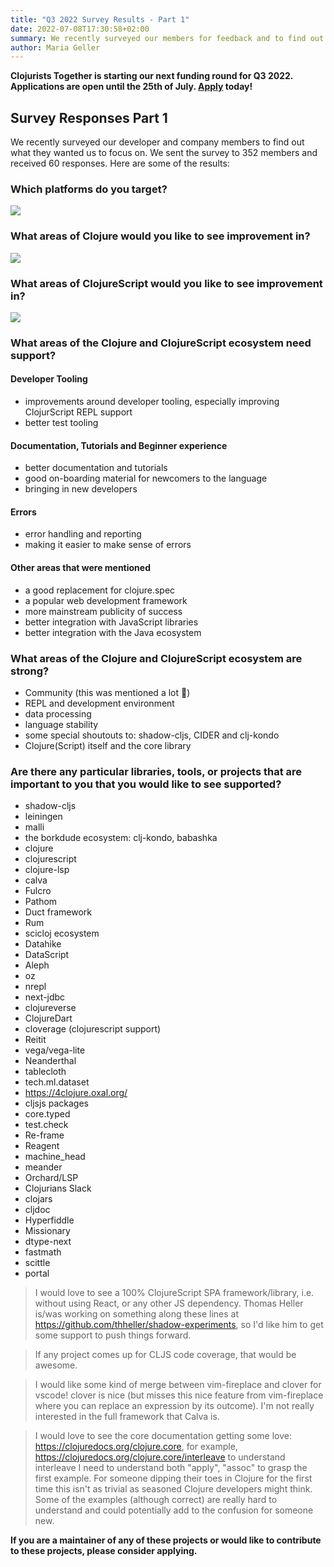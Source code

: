 ```yaml
---
title: "Q3 2022 Survey Results - Part 1"
date: 2022-07-08T17:30:58+02:00
summary: We recently surveyed our members for feedback and to find out which projects they would like to see funded. We are also opening applications for Q3 2022 until 25th of July.
author: Maria Geller
---
```


**Clojurists Together is starting our next funding round for Q3 2022. Applications are open until the 25th of July. [Apply](/open-source/) today!**

## Survey Responses Part 1

We recently surveyed our developer and company members to find out what they wanted us to focus on. We sent the survey to 352 members and received 60 responses. Here are some of the results:

### Which platforms do you target?

![](/images/2022/q3-survey/platforms.png)

### What areas of Clojure would you like to see improvement in?

![](/images/2022/q3-survey/clj-improvements.png)

### What areas of ClojureScript would you like to see improvement in?

![](/images/2022/q3-survey/cljs-improvements.png)

### What areas of the Clojure and ClojureScript ecosystem need support?

#### Developer Tooling

- improvements around developer tooling, especially improving ClojurScript REPL support
- better test tooling

#### Documentation, Tutorials and Beginner experience

- better documentation and tutorials
- good on-boarding material for newcomers to the language
- bringing in new developers

#### Errors

- error handling and reporting
- making it easier to make sense of errors

#### Other areas that were mentioned
- a good replacement for clojure.spec
- a popular web development framework
- more mainstream publicity of success
- better integration with JavaScript libraries
- better integration with the Java ecosystem

### What areas of the Clojure and ClojureScript ecosystem are strong?

- Community (this was mentioned a lot 💚)
- REPL and development environment
- data processing
- language stability
- some special shoutouts to: shadow-cljs, CIDER and clj-kondo
- Clojure(Script) itself and the core library

### Are there any particular libraries, tools, or projects that are important to you that you would like to see supported?

- shadow-cljs
- leiningen
- malli
- the borkdude ecosystem: clj-kondo, babashka
- clojure
- clojurescript
- clojure-lsp
- calva
- Fulcro
- Pathom
- Duct framework
- Rum
- scicloj ecosystem
- Datahike
- DataScript
- Aleph
- oz
- nrepl
- next-jdbc
- clojureverse
- ClojureDart
- cloverage (clojurescript support)
- Reitit
- vega/vega-lite
- Neanderthal
- tablecloth
- tech.ml.dataset
- https://4clojure.oxal.org/
- cljsjs packages
- core.typed
- test.check
- Re-frame
- Reagent
- machine_head
- meander
- Orchard/LSP
- Clojurians Slack
- clojars
- cljdoc
- Hyperfiddle
- Missionary
- dtype-next
- fastmath
- scittle
- portal

> I would love to see a 100% ClojureScript SPA framework/library, i.e. without using React, or any other JS dependency. Thomas Heller is/was working on something along these lines at https://github.com/thheller/shadow-experiments, so I'd like him to get some support to push things forward.

> If any project comes up for CLJS code coverage, that would be awesome.

> I would like some kind of merge between vim-fireplace and clover for vscode! clover is nice (but misses this nice feature from vim-fireplace where you can replace an expression by its outcome). I'm not really interested in the full framework that Calva is. 

> I would love to see the core documentation getting some love: https://clojuredocs.org/clojure.core, for example, https://clojuredocs.org/clojure.core/interleave to understand interleave I need to understand both "apply", "assoc" to grasp the first example. For someone dipping their toes in Clojure for the first time this isn't as trivial as seasoned Clojure developers might think. Some of the examples (although correct) are really hard to understand and could potentially add to the confusion for someone new.

**If you are a maintainer of any of these projects or would like to contribute to these projects, please consider applying.**

